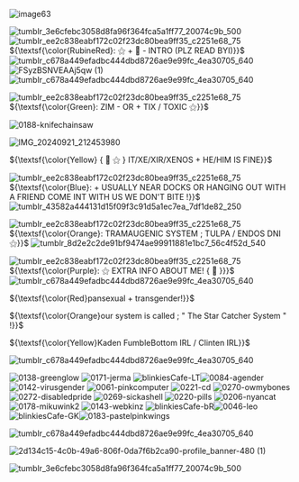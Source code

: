![image63](https://github.com/user-attachments/assets/5cea7ada-abd2-471d-83a4-787b133ce32c) 


![tumblr_3e6cfebc3058d8fa96f364fca5a1ff77_20074c9b_500](https://github.com/user-attachments/assets/6ec6e63d-ae7a-445e-8861-49c4da8829ea)
![tumblr_ee2c838eabf172c02f23dc80bea9ff35_c2251e68_75](https://github.com/user-attachments/assets/a2175105-7bf3-453d-813d-e95b0a27100c)
  ${\textsf{\color{RubineRed}: ⚝ + 🐬 - INTRO (PLZ READ BYI)}}$
 ![tumblr_c678a449efadbc444dbd8726ae9e99fc_4ea30705_640](https://github.com/user-attachments/assets/9a0cfdbc-3e92-4b61-9f6a-8402383ebe98)
![FSyzBSNVEAAj5qw (1)](https://github.com/user-attachments/assets/d2bfe3b6-a465-46d9-9558-74eb15326cf4)
![tumblr_c678a449efadbc444dbd8726ae9e99fc_4ea30705_640](https://github.com/user-attachments/assets/5506f497-3fd0-4edf-bf38-8dc039cd92f2)

![tumblr_ee2c838eabf172c02f23dc80bea9ff35_c2251e68_75](https://github.com/user-attachments/assets/60f3d1e1-d9f1-4480-82d8-1fc79ce986f4)
${\textsf{\color{Green}: ZIM - OR + TIX / TOXIC ⚝}}$

![0188-knifechainsaw](https://github.com/user-attachments/assets/6a526e18-a42c-4d36-acb7-cbcf01ccdf4a)


![IMG_20240921_212453980](https://github.com/user-attachments/assets/77f77310-91b7-4713-8ed5-74d18930ab81)

${\textsf{\color{Yellow} { 🐾 ⚝ } IT/XE/XIR/XENOS + HE/HIM IS FINE}}$

![tumblr_ee2c838eabf172c02f23dc80bea9ff35_c2251e68_75](https://github.com/user-attachments/assets/82983c35-d8ad-48b9-9a44-04730adcf2ce)${\textsf{\color{Blue}: + USUALLY NEAR DOCKS OR HANGING OUT WITH A FRIEND COME INT WITH US WE DON'T BITE !}}$![tumblr_43582a444131d15f09f3c91d5a1ec7ea_7df1de82_250](https://github.com/user-attachments/assets/2a0982c4-1203-4420-bebf-3c44485417d2)

![tumblr_ee2c838eabf172c02f23dc80bea9ff35_c2251e68_75](https://github.com/user-attachments/assets/d3dd6cf6-cdf6-4587-af3a-2b390bceaa93)
 ${\textsf{\color{Orange}: TRAMAUGENIC SYSTEM ; TULPA / ENDOS DNI ⚝}}$
![tumblr_8d2e2c2de91bf9474ae99911881e1bc7_56c4f52d_540](https://github.com/user-attachments/assets/7d8619ca-217a-408d-ad11-9881081eda51)

 ![tumblr_ee2c838eabf172c02f23dc80bea9ff35_c2251e68_75](https://github.com/user-attachments/assets/c2dda1ff-d994-44b7-b8d3-b04eceede21d)
${\textsf{\color{Purple}: ⚝ EXTRA INFO ABOUT ME! { 🦩 }}}$
 ![tumblr_c678a449efadbc444dbd8726ae9e99fc_4ea30705_640](https://github.com/user-attachments/assets/3bbb9c28-95a0-4c0d-9d29-6a9c078a5289)


${\textsf{\color{Red}pansexual + transgender!}}$

${\textsf{\color{Orange}our system is called ; " The Star Catcher System " !}}$

${\textsf{\color{Yellow}Kaden FumbleBottom IRL / Clinten IRL}}$

![tumblr_c678a449efadbc444dbd8726ae9e99fc_4ea30705_640](https://github.com/user-attachments/assets/791f8bf9-bd7f-4e13-80d3-7d0e35465a3c)

![0138-greenglow](https://github.com/user-attachments/assets/d4a6b64b-ddcd-4d94-8eed-7f134025805e)
![0171-jerma](https://github.com/user-attachments/assets/a7f63515-59d5-44bf-9a58-622f1af01145)
![blinkiesCafe-LT](https://github.com/user-attachments/assets/7ab5357d-0975-49a0-a6ff-f041fa677f64)![0084-agender](https://github.com/user-attachments/assets/dc7d8b4b-5950-4eb1-ad03-4f8918730af0)
![0142-virusgender](https://github.com/user-attachments/assets/c2af9ac8-6db4-4a02-ad45-7e19eda13668)
![0061-pinkcomputer](https://github.com/user-attachments/assets/f5dd44fd-4760-4db8-b4cd-27f80d65e835)
![0221-cd](https://github.com/user-attachments/assets/feeafadc-2e85-4be5-a029-fe76f25e0f6c)
![0270-owmybones](https://github.com/user-attachments/assets/789679b6-a320-49d2-8aa1-0be3a96940e6)
![0272-disabledpride](https://github.com/user-attachments/assets/7e808f39-c8f5-4dc4-bedd-a3cdac9a849e)
![0269-sickashell](https://github.com/user-attachments/assets/811c1c59-6144-49b8-8699-22bc5218669c)
![0220-pills](https://github.com/user-attachments/assets/01022537-1a11-4805-87a9-707373b67d8b)
![0206-nyancat](https://github.com/user-attachments/assets/4fd6d125-3b56-4ee3-aa59-8c241ad7a164)
![0178-mikuwink2](https://github.com/user-attachments/assets/8e2bf089-41bb-4c22-9b5a-3721c6f74397)
![0143-webkinz](https://github.com/user-attachments/assets/ffeb9a8e-a926-4e33-a50b-a8055bcfbfa1)
![blinkiesCafe-bR](https://github.com/user-attachments/assets/5ade0ed2-ad36-4e14-aeb2-81744014233d)![0046-leo](https://github.com/user-attachments/assets/183a7d48-3342-4d44-8d0e-a3bcd2281f46)
 ![blinkiesCafe-GK](https://github.com/user-attachments/assets/051db311-948e-475e-b6ae-6a0a70f98ff6)![0183-pastelpinkwings](https://github.com/user-attachments/assets/3dd8a096-7184-4654-b248-845a8186d9ed)

![tumblr_c678a449efadbc444dbd8726ae9e99fc_4ea30705_640](https://github.com/user-attachments/assets/8ec448ff-85c4-4b70-bc9d-ffb8d5ba96ab)

 ![2d134c15-4c0b-49a6-806f-0da7f6b2ca90-profile_banner-480 (1)](https://github.com/user-attachments/assets/eab1a130-918b-4814-bb9c-e460747ba190)

![tumblr_3e6cfebc3058d8fa96f364fca5a1ff77_20074c9b_500](https://github.com/user-attachments/assets/fdb7da7f-88c9-4f34-85ee-7ae104d5bc06)








